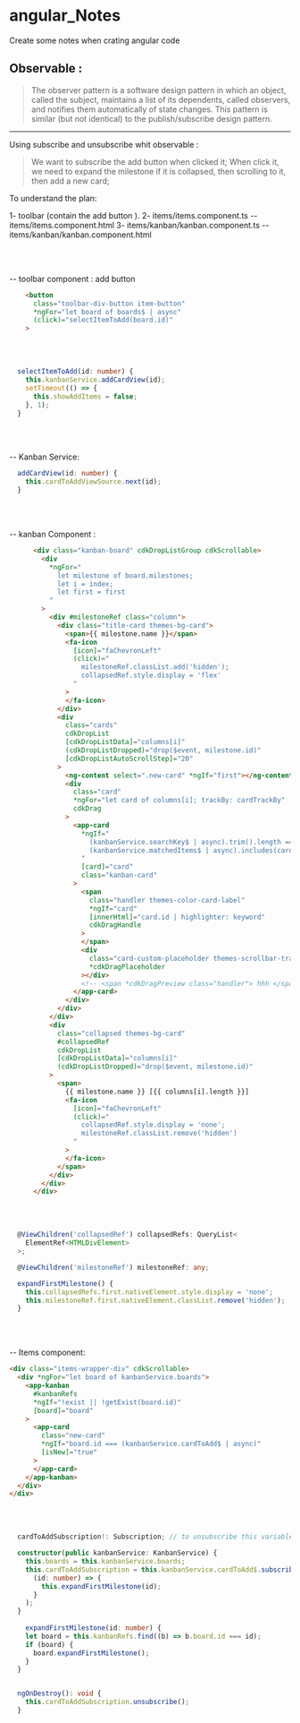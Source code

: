 # angular_Notes
Create some notes when crating angular code 


## Observable :

> The observer pattern is a software design pattern in which an object, called the subject, maintains a list of its dependents, called observers, and notifies them automatically of state changes. This pattern is similar (but not identical) to the publish/subscribe design pattern.

*** 

Using subscribe and unsubscribe whit observable :

> We want to subscribe the add button when clicked it; When click it, we need to expand the milestone if it is collapsed, then scrolling to it, then add a new card;  

To understand the plan:

1- toolbar (contain the add button ).
2- items/items.component.ts -- items/items.component.html
3- items/kanban/kanban.component.ts -- items/kanban/kanban.component.html

</br>
</br>


-- toolbar component : add button

```html 
    <button
      class="toolbar-div-button item-button"
      *ngFor="let board of boards$ | async"
      (click)="selectItemToAdd(board.id)"
    >
```

</br> 
</br>

```typescript 
  selectItemToAdd(id: number) {
    this.kanbanService.addCardView(id);
    setTimeout(() => {
      this.showAddItems = false;
    }, 1);
  }
```

</br>
</br>

-- Kanban Service:

```typescript
  addCardView(id: number) {
    this.cardToAddViewSource.next(id);
  }
```

</br>
</br>

-- kanban Component :

```html
      <div class="kanban-board" cdkDropListGroup cdkScrollable>
        <div
          *ngFor="
            let milestone of board.milestones;
            let i = index;
            let first = first
          "
        >
          <div #milestoneRef class="column">
            <div class="title-card themes-bg-card">
              <span>{{ milestone.name }}</span>
              <fa-icon
                [icon]="faChevronLeft"
                (click)="
                  milestoneRef.classList.add('hidden');
                  collapsedRef.style.display = 'flex'
                "
              >
              </fa-icon>
            </div>
            <div
              class="cards"
              cdkDropList
              [cdkDropListData]="columns[i]"
              (cdkDropListDropped)="drop($event, milestone.id)"
              [cdkDropListAutoScrollStep]="20"
            >
              <ng-content select=".new-card" *ngIf="first"></ng-content>
              <div
                class="card"
                *ngFor="let card of columns[i]; trackBy: cardTrackBy"
                cdkDrag
              >
                <app-card
                  *ngIf="
                    (kanbanService.searchKey$ | async).trim().length === 0 ||
                    (kanbanService.matchedItems$ | async).includes(card.id)
                  "
                  [card]="card"
                  class="kanban-card"
                >
                  <span
                    class="handler themes-color-card-label"
                    *ngIf="card"
                    [innerHtml]="card.id | highlighter: keyword"
                    cdkDragHandle
                  >
                  </span>
                  <div
                    class="card-custom-placeholder themes-scrollbar-track"
                    *cdkDragPlaceholder
                  ></div>
                  <!-- <span *cdkDragPreview class="handler"> hhh </span> -->
                </app-card>
              </div>
            </div>
          </div>
          <div
            class="collapsed themes-bg-card"
            #collapsedRef
            cdkDropList
            [cdkDropListData]="columns[i]"
            (cdkDropListDropped)="drop($event, milestone.id)"
          >
            <span>
              {{ milestone.name }} [{{ columns[i].length }}]
              <fa-icon
                [icon]="faChevronLeft"
                (click)="
                  collapsedRef.style.display = 'none';
                  milestoneRef.classList.remove('hidden')
                "
              >
              </fa-icon>
            </span>
          </div>
        </div>
      </div>

```
</br>
</br>

```typescript
  @ViewChildren('collapsedRef') collapsedRefs: QueryList<
    ElementRef<HTMLDivElement>
  >;

  @ViewChildren('milestoneRef') milestoneRef: any;

  expandFirstMilestone() {
    this.collapsedRefs.first.nativeElement.style.display = 'none';
    this.milestoneRef.first.nativeElement.classList.remove('hidden');
  }

```


</br>
</br>

-- Items component:

```html
<div class="items-wrapper-div" cdkScrollable>
  <div *ngFor="let board of kanbanService.boards">
    <app-kanban
      #kanbanRefs
      *ngIf="!exist || !getExist(board.id)"
      [board]="board"
    >
      <app-card
        class="new-card"
        *ngIf="board.id === (kanbanService.cardToAdd$ | async)"
        [isNew]="true"
      >
      </app-card>
    </app-kanban>
  </div>
</div>

```

</br>
</br>

```typescript
  cardToAddSubscription!: Subscription; // to unsubscribe this variable only when this component is destroy.

  constructor(public kanbanService: KanbanService) {
    this.boards = this.kanbanService.boards;
    this.cardToAddSubscription = this.kanbanService.cardToAdd$.subscribe(
      (id: number) => {
        this.expandFirstMilestone(id);
      }
    );
  }
  
    expandFirstMilestone(id: number) {
    let board = this.kanbanRefs.find((b) => b.board.id === id);
    if (board) {
      board.expandFirstMilestone();
    }
  }


  ngOnDestroy(): void {
    this.cardToAddSubscription.unsubscribe();
  }


```
